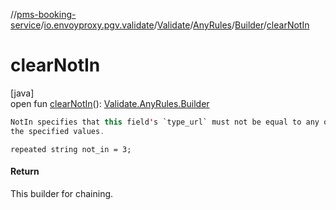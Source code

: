 //[pms-booking-service](../../../../../index.md)/[io.envoyproxy.pgv.validate](../../../index.md)/[Validate](../../index.md)/[AnyRules](../index.md)/[Builder](index.md)/[clearNotIn](clear-not-in.md)

# clearNotIn

[java]\
open fun [clearNotIn](clear-not-in.md)(): [Validate.AnyRules.Builder](index.md)

```kotlin
NotIn specifies that this field's `type_url` must not be equal to any of
the specified values.

```
`repeated string not_in = 3;`

#### Return

This builder for chaining.